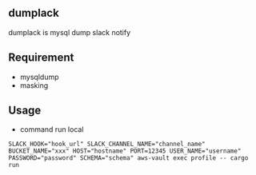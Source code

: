 ## dumplack

dumplack is mysql dump slack notify

## Requirement

 - mysqldump
 - masking

## Usage

 - command run local

```
SLACK_HOOK="hook_url" SLACK_CHANNEL_NAME="channel_name" BUCKET_NAME="xxx" HOST="hostname" PORT=12345 USER_NAME="username" PASSWORD="password" SCHEMA="schema" aws-vault exec profile -- cargo run
```
